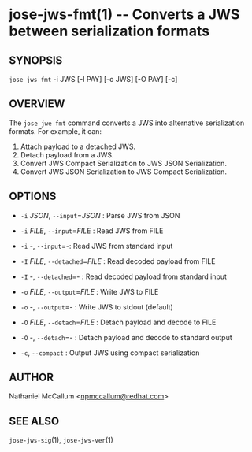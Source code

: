 jose-jws-fmt(1) -- Converts a JWS between serialization formats
===============================================================

## SYNOPSIS

`jose jws fmt` -i JWS [-I PAY] [-o JWS] [-O PAY] [-c]

## OVERVIEW

The `jose jwe fmt` command converts a JWS into alternative serialization
formats. For example, it can:

1. Attach payload to a detached JWS.
2. Detach payload from a JWS.
3. Convert JWS Compact Serialization to JWS JSON Serialization.
4. Convert JWS JSON Serialization to JWS Compact Serialization.

## OPTIONS

*  `-i` _JSON_, `--input`=_JSON_ :
  Parse JWS from JSON

*  `-i` _FILE_, `--input`=_FILE_ :
  Read JWS from FILE

*  `-i` -, `--input`=-:
  Read JWS from standard input

*  `-I` _FILE_, `--detached`=_FILE_ :
  Read decoded payload from FILE

*  `-I` -, `--detached`=- :
  Read decoded payload from standard input

*  `-o` _FILE_, `--output`=_FILE_ :
  Write JWS to FILE

*  `-o` -, `--output`=- :
  Write JWS to stdout (default)

*  `-O` _FILE_, `--detach`=_FILE_ :
  Detach payload and decode to FILE

*  `-O` -, `--detach`=- :
  Detach payload and decode to standard output

*  `-c`, `--compact` :
  Output JWS using compact serialization

## AUTHOR

Nathaniel McCallum &lt;npmccallum@redhat.com&gt;

## SEE ALSO

`jose-jws-sig`(1),
`jose-jws-ver`(1)
